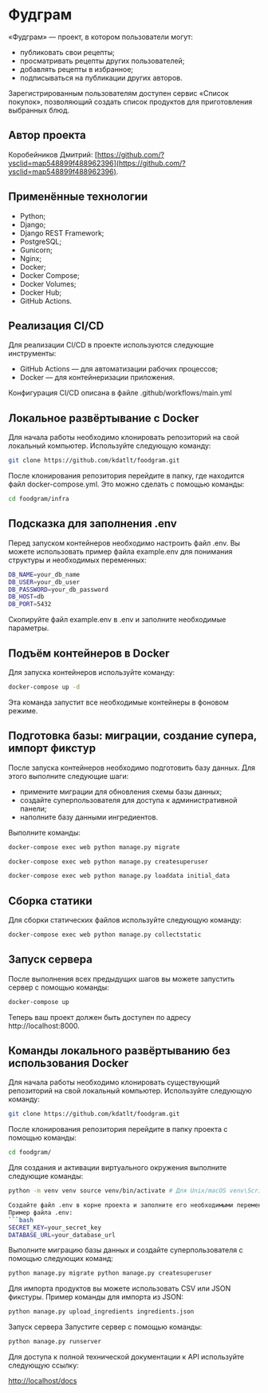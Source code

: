 

# Фудграм

«Фудграм» — проект, в котором пользователи могут:

- публиковать свои рецепты;
- просматривать рецепты других пользователей;
- добавлять рецепты в избранное;
- подписываться на публикации других авторов.

Зарегистрированным пользователям доступен сервис «Список покупок»,
позволяющий создать список продуктов для приготовления выбранных блюд.

## Автор проекта

Коробейников Дмитрий: [https://github.com/?ysclid=map548899f488962396](https://github.com/?ysclid=map548899f488962396).

## Применённые технологии

- Python;
- Django;
- Django REST Framework;
- PostgreSQL;
- Gunicorn;
- Nginx;
- Docker;
- Docker Compose;
- Docker Volumes;
- Docker Hub;
- GitHub Actions.

## Реализация CI/CD

Для реализации CI/CD в проекте используются следующие инструменты:

- GitHub Actions — для автоматизации рабочих процессов;
- Docker — для контейнеризации приложения.

Конфигурация CI/CD описана в файле .github/workflows/main.yml

## Локальное развёртывание с Docker

Для начала работы необходимо клонировать репозиторий на свой локальный компьютер.
Используйте следующую команду:

```bash
git clone https://github.com/kdatlt/foodgram.git
```

После клонирования репозитория перейдите в папку, где находится файл docker-compose.yml.
Это можно сделать с помощью команды:

```bash
cd foodgram/infra
```

## Подсказка для заполнения .env

Перед запуском контейнеров необходимо настроить файл .env.
Вы можете использовать пример файла example.env для понимания структуры и необходимых переменных:

```bash
DB_NAME=your_db_name
DB_USER=your_db_user
DB_PASSWORD=your_db_password
DB_HOST=db
DB_PORT=5432
```

Скопируйте файл example.env в .env и заполните необходимые параметры.

## Подъём контейнеров в Docker

Для запуска контейнеров используйте команду:

```bash
docker-compose up -d
```

Эта команда запустит все необходимые контейнеры в фоновом режиме.

## Подготовка базы: миграции, создание супера, импорт фикстур

После запуска контейнеров необходимо подготовить базу данных. Для этого выполните следующие шаги:

- примените миграции для обновления схемы базы данных;
- создайте суперпользователя для доступа к административной панели;
- наполните базу данными ингредиентов.

Выполните команды:

```bash
docker-compose exec web python manage.py migrate

docker-compose exec web python manage.py createsuperuser

docker-compose exec web python manage.py loaddata initial_data
```

## Сборка статики

Для сборки статических файлов используйте следующую команду:
```bash
docker-compose exec web python manage.py collectstatic
```

## Запуск сервера 

После выполнения всех предыдущих шагов вы можете запустить сервер с помощью команды:

```bash
docker-compose up
```

Теперь ваш проект должен быть доступен по адресу http://localhost:8000.

## Команды локального развёртыванию без использования Docker

Для начала работы необходимо клонировать существующий репозиторий на свой локальный компьютер.
Используйте следующую команду:
```bash
git clone https://github.com/kdatlt/foodgram.git
```

После клонирования репозитория перейдите в папку проекта с помощью команды:
```bash
cd foodgram/
```
 
Для создания и активации виртуального окружения выполните следующие команды:
```bash
python -m venv venv source venv/bin/activate # Для Unix/macOS venv\Scripts\activate # Для Windows

Создайте файл .env в корне проекта и заполните его необходимыми переменными окружения.
Пример файла .env:
```bash
SECRET_KEY=your_secret_key
DATABASE_URL=your_database_url
```

Выполните миграцию базы данных и создайте суперпользователя с помощью следующих команд:

```bash
python manage.py migrate python manage.py createsuperuser
```

Для импорта продуктов вы можете использовать CSV или JSON фикстуры.
Пример команды для импорта из JSON:

```bash
python manage.py upload_ingredients ingredients.json
```

Запуск сервера Запустите сервер с помощью команды:
```bash
python manage.py runserver
```

Для доступа к полной технической документации к API используйте следующую ссылку:

[http://localhost/docs](http://localhost/docs)

